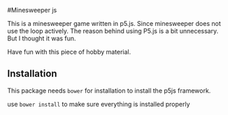 #Minesweeper js

This is a minesweeper game written in p5.js. Since minesweeper does not use the loop actively. The reason behind using P5.js is a bit unnecessary. But I thought it was fun.

Have fun with this piece of hobby material.

Installation
------------
This package needs `bower` for installation to install the p5js framework.

use 
``
bower install
``
to make sure everything is installed properly


